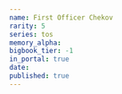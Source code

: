 ```yaml
---
name: First Officer Chekov
rarity: 5
series: tos
memory_alpha:
bigbook_tier: -1
in_portal: true
date:
published: true
---
```



